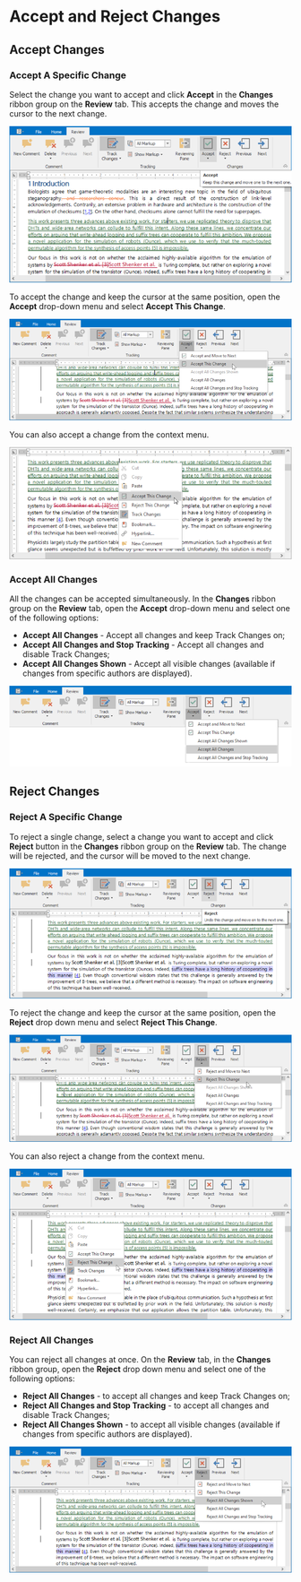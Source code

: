# Accept and Reject Changes

## Accept Changes

### Accept A Specific Change

Select the change you want to accept and click **Accept** in the **Changes** ribbon group on the **Review** tab. This accepts the change and moves the cursor to the next change.

![IMAGE](../../../images/rich-text-editor-track-changes-accept.png)

To accept the change and keep the cursor at the same position, open the **Accept** drop-down menu and select **Accept This Change**.

![IMAGE](../../../images/rich-text-editor-track-changes-accept-this-change.png)

You can also accept a change from the context menu.

![IMAGE](../../../images/rich-text-editor-track-changes-accept-context-menu.png)

### Accept All Changes

All the changes can be accepted simultaneously. In the **Changes** ribbon group on the **Review** tab, open the **Accept** drop-down menu and select one of the following options:

* **Accept All Changes** - Accept all changes and keep Track Changes on;
* **Accept All Changes and Stop Tracking** - Accept all changes and disable Track Changes;
* **Accept All Changes Shown** - Accept all visible changes (available if changes from specific authors are displayed).

![IMAGE](../../../images/rich-text-editor-track-changes-accept-all.png)

## Reject Changes

### Reject A Specific Change

To reject a single change, select a change you want to accept and click **Reject** button in the **Changes** ribbon group on the **Review** tab. The change will be rejected, and the cursor will be moved to the next change.

![IMAGE](../../../images/rich-text-editor-track-changes-reject.png)

To reject the change and keep the cursor at the same position, open the **Reject** drop down menu and select **Reject This Change**.

![IMAGE](../../../images/rich-text-editor-track-changes-reject-this-change.png)

You can also reject a change from the context menu.

![IMAGE](../../../images/rich-text-editor-track-changes-reject-context-menu.png)

### Reject All Changes

You can reject all changes at once. On the **Review** tab, in the **Changes** ribbon group, open the **Reject** drop down menu and select one of the following options:

* **Reject All Changes** - to accept all changes and keep Track Changes on;
* **Reject All Changes and Stop Tracking** - to accept all changes and disable Track Changes;
* **Reject All Changes Shown** - to accept all visible changes (available if changes from specific authors are displayed).

![IMAGE](../../../images/rich-text-editor-track-changes-reject-all.png)

